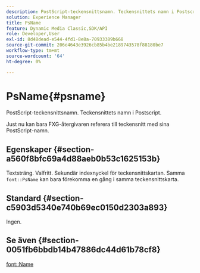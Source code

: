 ```yaml
---
description: PostScript-teckensnittsnamn. Teckensnittets namn i Postscript.
solution: Experience Manager
title: PsName
feature: Dynamic Media Classic,SDK/API
role: Developer,User
exl-id: 8d48dead-e544-4fd1-8e8a-70933389b668
source-git-commit: 206e4643e3926cb85b4be2189743578f88180be7
workflow-type: tm+mt
source-wordcount: '64'
ht-degree: 0%

---
```


# PsName{#psname}

PostScript-teckensnittsnamn. Teckensnittets namn i Postscript.

Just nu kan bara FXG-återgivaren referera till teckensnitt med sina PostScript-namn.

## Egenskaper {#section-a560f8bfc69a4d88aeb0b53c1625153b}

Textsträng. Valfritt. Sekundär indexnyckel för teckensnittskartan. Samma `font::PsName` kan bara förekomma en gång i samma teckensnittskarta.

## Standard {#section-c5903d5340e740b69ec0150d2303a893}

Ingen.

## Se även {#section-0051fb6bbdb14b47886dc44d61b78cf8}

[font::Name](/help/aem-is-ir-api/is-api/image-catalog/image-serving-api-ref/c-image-catalog-reference/c-font-map-reference/r-name-font.md)
